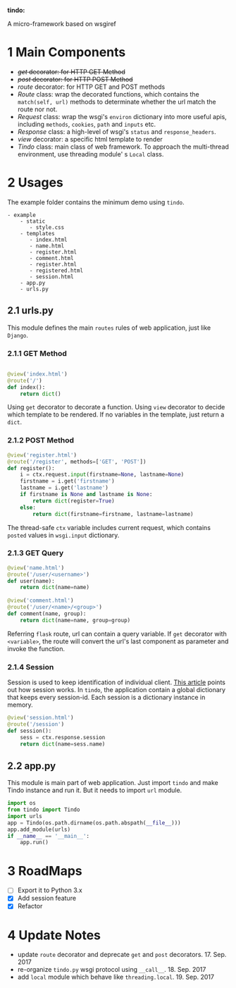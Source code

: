 **tindo:**

A micro-framework based on wsgiref

# 1 **Main Components**

+ ~~*get* decorator: for HTTP GET Method~~
+ ~~*post* decorator: for HTTP POST Method~~
+ *route* decorator: for HTTP GET and POST methods
+ *Route* class: wrap the decorated functions, which contains the `match(self, url)` methods to determinate whether
the url match the route nor not.
+ *Request* class: wrap the wsgi's `environ` dictionary into more useful apis, including `methods`, `cookies`, `path`
 and `inputs` etc.
+ *Response* class: a high-level of wsgi's `status` and `response_headers`.
+ *view* decorator: a specific html template to render
+ *Tindo* class: main class of web framework. To approach the multi-thread environment, use threading module'
s `Local` class.

# 2 **Usages**

The example folder contains the minimum demo using `tindo`.

```
- example
    - static 
       - style.css
    - templates
       - index.html
       - name.html
       - register.html
       - comment.html
       - register.html
       - registered.html
       - session.html
    - app.py
    - urls.py
```

## 2.1 urls.py
This module defines the main `routes` rules of web application, 
just like `Django`.


### 2.1.1 GET Method

```python

@view('index.html')
@route('/')
def index():
    return dict()

```
Using `get` decorator to decorate a function. Using `view`
decorator to decide which template to be rendered.
If no variables in the template, just return a `dict`.

### 2.1.2 POST Method

```python
@view('register.html')
@route('/register', methods=['GET', 'POST'])
def register():
    i = ctx.request.input(firstname=None, lastname=None)
    firstname = i.get('firstname')
    lastname = i.get('lastname')
    if firstname is None and lastname is None:
        return dict(register=True)
    else:
        return dict(firstname=firstname, lastname=lastname)
```
The thread-safe `ctx` variable includes current request, which
contains `posted` values in `wsgi.input` dictionary.


### 2.1.3 GET Query

```python
@view('name.html')
@route('/user/<username>')
def user(name):
    return dict(name=name)
    
@view('comment.html')
@route('/user/<name>/<group>')
def comment(name, group):
    return dict(name=name, group=group)
```

Referring `flask` route, url can contain a query variable. If 
`get` decorator with `<variable>`, the route will convert the 
url's last component as parameter and invoke the function.

### 2.1.4 Session
Session is used to keep identification of individual client. 
[This article](http://eli.thegreenplace.net/2011/06/24/django-sessions-part-i-cookies/)
points out how session works. In `tindo`, the application contain a global 
dictionary that keeps every session-id. Each session is a dictionary instance in memory.

```python
@view('session.html')
@route('/session')
def session():
    sess = ctx.response.session
    return dict(name=sess.name)
``` 

## 2.2 app.py

This module is main part of web application. Just import `tindo` and
make Tindo instance and run it. But it needs to import `url` module.
```python
import os
from tindo import Tindo
import urls
app = Tindo(os.path.dirname(os.path.abspath(__file__)))
app.add_module(urls)
if __name__ == '__main__':
    app.run()
```

# 3 RoadMaps

- [ ] Export it to Python 3.x
- [x] Add session feature
- [x] Refactor

# 4 Update Notes

+ update `route` decorator and deprecate `get` and `post` decorators. 17. Sep. 2017
+ re-organize `tindo.py` wsgi protocol using `__call__`. 18. Sep. 2017
+ add `local` module which behave like `threading.local`. 19. Sep. 2017